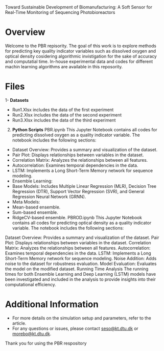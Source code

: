 Toward Sustainable Development of Biomanufacturing: A Soft Sensor for Real-Time Monitoring of Sequencing Photobioreactors

# Overview
Welcome to the PBR repisority. The goal of this work is to explore methods for predicting key quality indicator variables such as dissolved oxygen and optical density cosidering algorithmic invistigation for the sake of accuracy and computatial time. In-house experimental data  and codes for different machin learning algorithms are available in this reposority.

# Files 
1- **Datasets**
- Run1.Xlsx includes the data of the first experiment
- Run2.Xlsx includes the data of the second experiment
- Run3.Xlsx includes the data of the third experiment

2. **Python Scripts**
PBR.ipynb
This Jupyter Notebook contains all codes for predicting dissolved oxygen as a quality indicator variable. The notebook includes the following sections:

- Dataset Overview: Provides a summary and visualization of the dataset.
- Pair Plot: Displays relationships between variables in the dataset.
- Correlation Matrix: Analyzes the relationships between all features.
- Autocorrelation: Examines temporal dependencies in the data.
- LSTM: Implements a Long Short-Term Memory network for sequence modeling.
- Ensemble Learning:
- Base Models: Includes Multiple Linear Regression (MLR), Decision Tree Regression (DTR), Support Vector Regression (SVR), and General Regression Neural Network (GRNN).
- Meta Models:
- Mean-based ensemble.
- Sum-based ensemble.
- RidgeCV-based ensemble.
PBROD.ipynb
This Jupyter Notebook contains all codes for predicting optical density as a quality indicator variable. The notebook includes the following sections:

Dataset Overview: Provides a summary and visualization of the dataset.
Pair Plot: Displays relationships between variables in the dataset.
Correlation Matrix: Analyzes the relationships between all features.
Autocorrelation: Examines temporal dependencies in the data.
LSTM: Implements a Long Short-Term Memory network for sequence modeling.
Noise Addition: Adds noise to the dataset for robustness evaluation.
Model Evaluation: Evaluates the model on the modified dataset.
Running Time Analysis
The running times for both Ensemble Learning and Deep Learning (LSTM) models have been investigated and included in the analysis to provide insights into their computational efficiency.

# Additional Information
- For more details on the simulation setup and parameters, refer to the article.
- For any questions or issues, please contact seso@kt.dtu.dk or morebo@kt.dtu.dk.

Thank you for using the PBR respository
